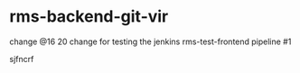 # rms-backend-git-vir
change @16 20
change for testing the jenkins rms-test-frontend pipeline #1

sjfncrf
